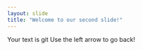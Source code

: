 ```yaml
---
layout: slide
title: "Welcome to our second slide!"
---
```

Your text is git
Use the left arrow to go back!
